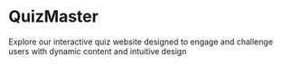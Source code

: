 # QuizMaster
Explore our interactive quiz website designed to engage and challenge users with dynamic content and intuitive design
